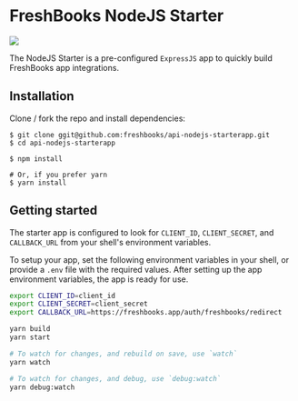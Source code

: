 # FreshBooks NodeJS Starter

![](https://github.com/freshbooks/api-starterapp/workflows/Node%20CI/badge.svg)

The NodeJS Starter is a pre-configured `ExpressJS` app to quickly build FreshBooks app integrations.

## Installation

Clone / fork the repo and install dependencies:

```shell
$ git clone ggit@github.com:freshbooks/api-nodejs-starterapp.git
$ cd api-nodejs-starterapp

$ npm install

# Or, if you prefer yarn
$ yarn install
```

## Getting started

The starter app is configured to look for `CLIENT_ID`, `CLIENT_SECRET`, and `CALLBACK_URL` from your shell's environment variables.

To setup your app, set the following environment variables in your shell, or provide a `.env` file with the required values.
After setting up the app environment variables, the app is ready for use.

```bash
export CLIENT_ID=client_id
export CLIENT_SECRET=client_secret
export CALLBACK_URL=https://freshbooks.app/auth/freshbooks/redirect

yarn build
yarn start

# To watch for changes, and rebuild on save, use `watch`
yarn watch

# To watch for changes, and debug, use `debug:watch`
yarn debug:watch
```
